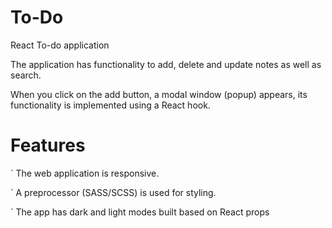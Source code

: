 # To-Do
React To-do application

The application has functionality to add, delete and update notes as well as search.

When you click on the add button, a modal window (popup) appears, its functionality is implemented using a React hook.

# Features

` The web application is responsive.

` A preprocessor (SASS/SCSS) is used for styling.

` The app has dark and light modes built based on React props
